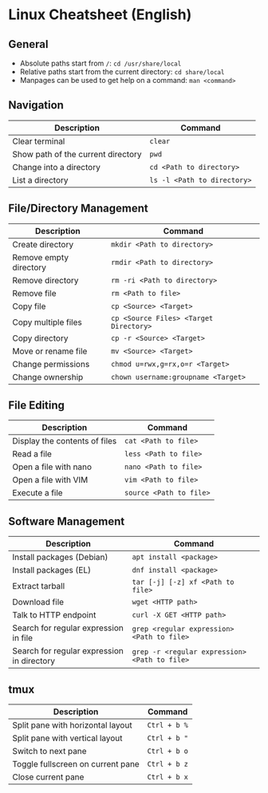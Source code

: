 # Linux Cheatsheet (English)

## General

* Absolute paths start from `/`: `cd /usr/share/local`
* Relative paths start from the current directory: `cd share/local`
* Manpages can be used to get help on a command: `man <command>`

## Navigation

| Description | Command |
|---|---|
| Clear terminal | `clear` |
| Show path of the current directory | `pwd` |
| Change into a directory | `cd <Path to directory>` |
| List a directory | `ls -l <Path to directory>` |

## File/Directory Management

| Description | Command |
|---|---|
| Create directory | `mkdir <Path to directory>` |
| Remove empty directory | `rmdir <Path to directory>` |
| Remove directory | `rm -ri <Path to directory>` |
| Remove file | `rm <Path to file>` |
| Copy file | `cp <Source> <Target>` |
| Copy multiple files | `cp <Source Files> <Target Directory>` |
| Copy directory | `cp -r <Source> <Target>` |
| Move or rename file | `mv <Source> <Target>` |
| Change permissions | `chmod u=rwx,g=rx,o=r <Target>` |
| Change ownership | `chown username:groupname <Target>` |

## File Editing

| Description | Command |
|---|---|
| Display the contents of files | `cat <Path to file>` |
| Read a file | `less <Path to file>` |
| Open a file with nano | `nano <Path to file>` |
| Open a file with VIM | `vim <Path to file>` |
| Execute a file | `source <Path to file>` |

## Software Management

| Description | Command |
|---|---|
| Install packages (Debian) | `apt install <package>` |
| Install packages (EL) | `dnf install <package>` |
| Extract tarball | `tar [-j] [-z] xf <Path to file>` |
| Download file | `wget <HTTP path>` |
| Talk to HTTP endpoint | `curl -X GET <HTTP path>` |
| Search for regular expression in file | `grep <regular expression> <Path to file>` |
| Search for regular expression in directory | `grep -r <regular expression> <Path to file>` |

## tmux

| Description | Command |
|---|---|
| Split pane with horizontal layout | `Ctrl + b %` |
| Split pane with vertical layout | `Ctrl + b "` |
| Switch to next pane | `Ctrl + b o` |
| Toggle fullscreen on current pane | `Ctrl + b z` |
| Close current pane | `Ctrl + b x` |
